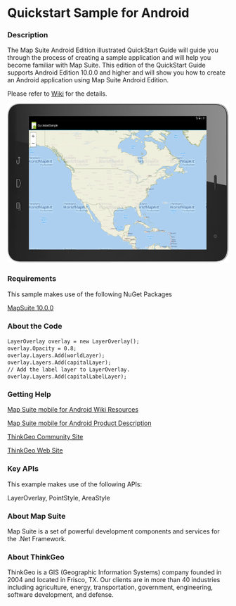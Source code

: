 # Quickstart Sample for Android

### Description
The Map Suite Android Edition illustrated QuickStart Guide will guide you through the process of creating a sample application and will help you become familiar with Map Suite. This edition of the QuickStart Guide supports Android Edition 10.0.0 and higher and will show you how to create an Android application using Map Suite Android Edition.

Please refer to [Wiki](http://wiki.thinkgeo.com/wiki/map_suite_mobile_for_android) for the details.

![Screenshot](https://github.com/ThinkGeo/QuickstartSample-ForAndroid/blob/master/Screenshot.PNG)

### Requirements
This sample makes use of the following NuGet Packages

[MapSuite 10.0.0](https://www.nuget.org/packages?q=ThinkGeo)

### About the Code
```
LayerOverlay overlay = new LayerOverlay();
overlay.Opacity = 0.8;
overlay.Layers.Add(worldLayer);
overlay.Layers.Add(capitalLayer);
// Add the label layer to LayerOverlay.
overlay.Layers.Add(capitalLabelLayer);
```
### Getting Help

[Map Suite mobile for Android Wiki Resources](http://wiki.thinkgeo.com/wiki/map_suite_mobile_for_android)

[Map Suite mobile for Android Product Description](https://thinkgeo.com/ui-controls#mobile-platforms)

[ThinkGeo Community Site](http://community.thinkgeo.com/)

[ThinkGeo Web Site](http://www.thinkgeo.com)

### Key APIs
This example makes use of the following APIs:

LayerOverlay, PointStyle, AreaStyle

### About Map Suite
Map Suite is a set of powerful development components and services for the .Net Framework.

### About ThinkGeo
ThinkGeo is a GIS (Geographic Information Systems) company founded in 2004 and located in Frisco, TX. Our clients are in more than 40 industries including agriculture, energy, transportation, government, engineering, software development, and defense.
